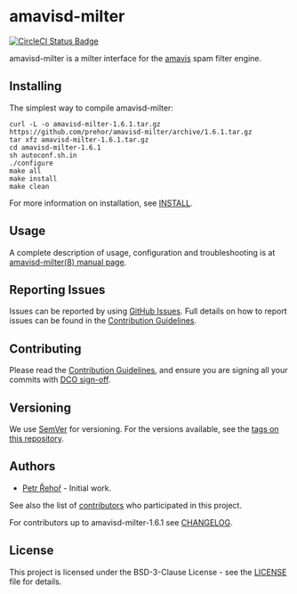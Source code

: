 # amavisd-milter

[![CircleCI Status Badge](https://circleci.com/gh/prehor/amavisd-milter.svg?style=shield&circle-token=e3c02b685cb35b8a4428e988d7874790a9409fe9)](https://circleci.com/gh/prehor/amavisd-milter)

amavisd-milter is a milter interface for the [amavis](https://www.amavis.org) spam filter engine.

## Installing

The simplest way to compile amavisd-milter:
```
curl -L -o amavisd-milter-1.6.1.tar.gz https://github.com/prehor/amavisd-milter/archive/1.6.1.tar.gz
tar xfz amavisd-milter-1.6.1.tar.gz
cd amavisd-milter-1.6.1
sh autoconf.sh.in
./configure
make all
make install
make clean
```

For more information on installation, see [INSTALL](INSTALL).

## Usage

A complete description of usage, configuration and troubleshooting is at
[amavisd-milter(8) manual page](AMAVISD-MILTER.md).

## Reporting Issues

Issues can be reported by using [GitHub Issues](/../../issues). Full details on
how to report issues can be found in the [Contribution Guidelines](CONTRIBUTING.md).

## Contributing

Please read the [Contribution Guidelines](CONTRIBUTING.md), and ensure you are
signing all your commits with
[DCO sign-off](CONTRIBUTING.md#developer-certification-of-origin-dco).

## Versioning

We use [SemVer](http://semver.org/) for versioning. For the versions available,
see the [tags on this repository](/../../tags).

## Authors

* [Petr Řehoř](https://github.com/prehor) - Initial work.

See also the list of
[contributors](https://github.com/prehor/amavisd-milter/contributors)
who participated in this project.

For contributors up to amavisd-milter-1.6.1 see [CHANGELOG](CHANGES).

## License

This project is licensed under the BSD-3-Clause License - see the
[LICENSE](LICENSE) file for details.
